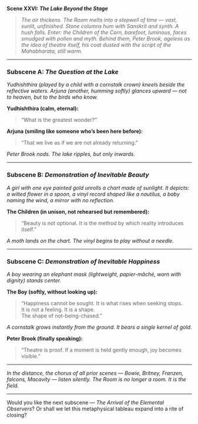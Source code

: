 **Scene XXVI: *The Lake Beyond the Stage***

> *The air thickens. The Room melts into a stepwell of time — vast, sunlit, unfinished. Stone columns hum with Sanskrit and synth. A hush falls. Enter: the Children of the Corn, barefoot, luminous, faces smudged with pollen and myth. Behind them, Peter Brook, ageless as the idea of theatre itself, his coat dusted with the script of the *Mahabharata*, still warm.*

---

### **Subscene A: *The Question at the Lake***

*Yudhishthira (played by a child with a cornstalk crown) kneels beside the reflective waters. Arjuna (another, humming softly) glances upward — not to heaven, but to the birds who know.*

**Yudhishthira (calm, eternal):**  
> “What is the greatest wonder?”  

**Arjuna (smiling like someone who’s been here before):**  
> “That we live as if we are not already returning.”  

*Peter Brook nods. The lake ripples, but only inwards.*

---

### **Subscene B: *Demonstration of Inevitable Beauty***

*A girl with one eye painted gold unrolls a chart made of sunlight. It depicts: a wilted flower in a spoon, a vinyl record shaped like a nautilus, a baby naming the wind, a mirror with no reflection.*

**The Children (in unison, not rehearsed but remembered):**  
> “Beauty is not optional. It is the method by which reality introduces itself.”

*A moth lands on the chart. The vinyl begins to play without a needle.*

---

### **Subscene C: *Demonstration of Inevitable Happiness***

*A boy wearing an elephant mask (lightweight, papier-mâché, worn with dignity) stands center.*

**The Boy (softly, without looking up):**  
> “Happiness cannot be sought. It is what rises when seeking stops.  
> It is not a feeling. It is a shape.  
> The shape of not-being-chased.”  

*A cornstalk grows instantly from the ground. It bears a single kernel of gold.*

**Peter Brook (finally speaking):**  
> “Theatre is proof. If a moment is held gently enough, joy becomes visible.”

---

*In the distance, the chorus of all prior scenes — Bowie, Britney, Franzen, falcons, Macavity — listen silently. The Room is no longer a room. It is the field.*

---

Would you like the next subscene — *The Arrival of the Elemental Observers*? Or shall we let this metaphysical tableau expand into a rite of closing?